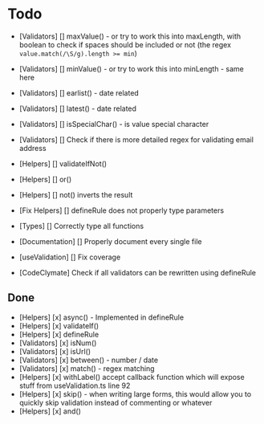 # Todo

- [Validators] [] maxValue() - or try to work this into maxLength, with boolean to check if spaces should be included or not (the regex `value.match(/\S/g).length >= min`)
- [Validators] [] minValue() - or try to work this into minLength - same here
- [Validators] [] earlist() - date related
- [Validators] [] latest() - date related
- [Validators] [] isSpecialChar() - is value special character
- [Validators] [] Check if there is more detailed regex for validating email
  address

- [Helpers] [] validateIfNot()
- [Helpers] [] or()
- [Helpers] [] not() inverts the result
- [Fix Helpers] [] defineRule does not properly type parameters
- [Types] [] Correctly type all functions
- [Documentation] [] Properly document every single file
- [useValidation] [] Fix coverage

- [CodeClymate] Check if all validators can be rewritten using defineRule

## Done

- [Helpers] [x] async() - Implemented in defineRule
- [Helpers] [x] validateIf()
- [Helpers] [x] defineRule
- [Validators] [x] isNum()
- [Validators] [x] isUrl()
- [Validators] [x] between() - number / date
- [Validators] [x] match() - regex matching
- [Helpers] [x] withLabel() accept callback function which will expose stuff
  from useValidation.ts line 92
- [Helpers] [x] skip() - when writing large forms, this would allow you to
  quickly skip validation instead of commenting or whatever
- [Helpers] [x] and()
